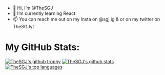 - 👋 Hi, I’m @TheSGJ
- 🌱 I’m currently learning React
- 📫 You can reach me out on my Insta on @sgj.ig & or on my twitter on TheSGJyt

# My GitHub Stats:
[![TheSGJ's github trophy](https://github-profile-trophy.vercel.app/?username=TheSGJ&row=1)](https://github.com/ryo-ma/github-profile-trophy)
[![TheSGJ's github stats](https://github-readme-stats.vercel.app/api?username=TheSGJ&theme=blue-green)](https://github.com/anuraghazra/github-readme-stats)
[![TheSGJ's top languages](https://github-readme-stats.vercel.app/api/top-langs/?username=Naereen&theme=blue-green)](https://github.com/anuraghazra/github-readme-stats)
